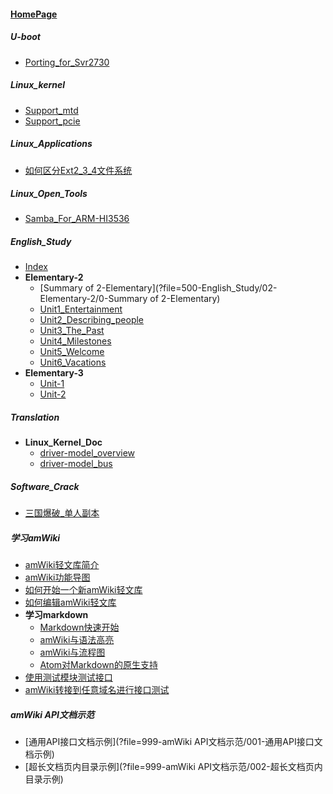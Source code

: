 #### [HomePage](?file=HomePage)

##### U-boot

-	[Porting_for_Svr2730](?file=200-U-boot/500-Porting_for_Svr2730)

##### Linux_kernel

-	[Support_mtd](?file=250-Linux_kernel/001-Support_mtd)
-	[Support_pcie](?file=250-Linux_kernel/500-Support_pcie)

##### Linux_Applications

-	[如何区分Ext2_3_4文件系统](?file=300-Linux_Applications/500-如何区分Ext2_3_4文件系统)

##### Linux_Open_Tools

-	[Samba_For_ARM-HI3536](?file=400-Linux_Open_Tools/500-Samba_For_ARM-HI3536)

##### English_Study

-	[Index](?file=500-English_Study/00-Index)
-	**Elementary-2**
	-	[Summary of 2-Elementary](?file=500-English_Study/02-Elementary-2/0-Summary of 2-Elementary)
	-	[Unit1_Entertainment](?file=500-English_Study/02-Elementary-2/1-Unit1_Entertainment)
	-	[Unit2_Describing_people](?file=500-English_Study/02-Elementary-2/2-Unit2_Describing_people)
	-	[Unit3_The_Past](?file=500-English_Study/02-Elementary-2/3-Unit3_The_Past)
	-	[Unit4_Milestones](?file=500-English_Study/02-Elementary-2/4-Unit4_Milestones)
	-	[Unit5_Welcome](?file=500-English_Study/02-Elementary-2/5-Unit5_Welcome)
	-	[Unit6_Vacations](?file=500-English_Study/02-Elementary-2/6-Unit6_Vacations)
-	**Elementary-3**
	-	[Unit-1](?file=500-English_Study/03-Elementary-3/01-Unit-1)
	-	[Unit-2](?file=500-English_Study/03-Elementary-3/02-Unit-2)

##### Translation

-	**Linux_Kernel_Doc**
	-	[driver-model_overview](?file=750-Translation/500-Linux_Kernel_Doc/500-driver-model_overview)
	-	[driver-model_bus](?file=750-Translation/500-Linux_Kernel_Doc/501_driver-model_bus)

##### Software_Crack

-	[三国爆破_单人副本](?file=900-Software_Crack/500-三国爆破_单人副本)

##### 学习amWiki

-	[amWiki轻文库简介](?file=998-学习amWiki/01-amWiki轻文库简介)
-	[amWiki功能导图](?file=998-学习amWiki/02-amWiki功能导图)
-	[如何开始一个新amWiki轻文库](?file=998-学习amWiki/03-如何开始一个新amWiki轻文库)
-	[如何编辑amWiki轻文库](?file=998-学习amWiki/04-如何编辑amWiki轻文库)
-	**学习markdown**
	-	[Markdown快速开始](?file=998-学习amWiki/05-学习markdown/01-Markdown快速开始)
	-	[amWiki与语法高亮](?file=998-学习amWiki/05-学习markdown/02-amWiki与语法高亮)
	-	[amWiki与流程图](?file=998-学习amWiki/05-学习markdown/03-amWiki与流程图)
	-	[Atom对Markdown的原生支持](?file=998-学习amWiki/05-学习markdown/05-Atom对Markdown的原生支持)
-	[使用测试模块测试接口](?file=998-学习amWiki/06-使用测试模块测试接口)
-	[amWiki转接到任意域名进行接口测试](?file=998-学习amWiki/07-amWiki转接到任意域名进行接口测试)

##### amWiki API文档示范

-	[通用API接口文档示例](?file=999-amWiki API文档示范/001-通用API接口文档示例)
-	[超长文档页内目录示例](?file=999-amWiki API文档示范/002-超长文档页内目录示例)
